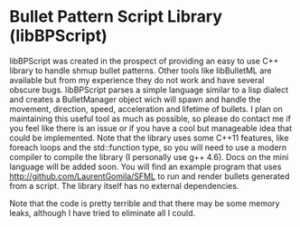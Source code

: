 Bullet Pattern Script Library (libBPScript)
===========================================

libBPScript was created in the prospect of providing an easy to use C++ library to handle shmup bullet patterns. Other tools like libBulletML are available but from my experience they do not work and have several obscure bugs. libBPScript parses a simple language similar to a lisp dialect and creates a BulletManager object wich will spawn and handle the movement, direction, speed, acceleration and lifetime of bullets. I plan on maintaining this useful tool as much as possible, so please do contact me if you feel like there is an issue or if you have a cool but manageable idea that could be implemented. Note that the library uses some C++11 features, like foreach loops and the std::function type, so you will need to use a modern compiler to compile the library (I personally use g++ 4.6). Docs on the mini language will be added soon. You will find an example program that uses http://github.com/LaurentGomila/SFML to run and render bullets generated from a script. The library itself has no external dependencies.

Note that the code is pretty terrible and that there may be some memory leaks, although I have tried to eliminate all I could.
